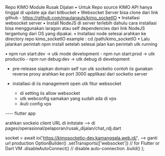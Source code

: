 Repo KIMO Module Rusak Dijalan 
•	Untuk Repo source KIMO API hanya tinggal di update aja dari bitbucket
•	Websocket Server bisa clone dari link github  - https://github.com/maulanauls/kimo_socketIO
•	Installasi websocket server
•	Install NodeJS di server terlebih dahulu cara installasi bisa menggunakan laragon atau self dependencies dari link NodeJS tergantung dari OS yang dipakai.
•	Installasi node selesai arahkan ke directory repo kimo_socketIO example : cd /path/kimo_socketIO 
•	Lalu jalankan perintah npm install setelah selesai jalan kan perintah utk running

•	npm run start:dev -> utk mode development 
    - npm run start:prod -> utk productio 
    - npm run debug:dev -> utk debug di development

* pre-release 
   siapkan domain self run utk socketio contoh iis gunakan reverse proxy arahkan ke port 3000 applikasi dari socketio server

* installasi di iis management open utk fitur websocket
  * di setting iis allow websocket 
  * utk webconfig samakan yang sudah ada di vps 
  * ikuti config vps

---- flutter app

arahkan sockeio client URL di initstate --> 
di pages/operasional/pelaporan/rusak_dijalan/chat_rdj.dart

socket = await io('https://kimosocketio-dev.kamanggala.web.id/', --> ganti url production
        OptionBuilder()
            .setTransports(['websocket']) // for Flutter or Dart VM
            .disableAutoConnect()  // disable auto-connection
            .build()
    );


